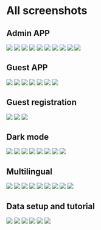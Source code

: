# All screenshots
## Admin APP
![](https://lh3.googleusercontent.com/u/0/docs/ADP-6oHgiPS5cKDp4ukpMHLEZAn9Gktk21FCyb2ojn-DDaXKGUTOhdWPM75z7HkIP7g-mPIa3tHW7MMnhE-JH6bLST6bI84SGJsLG7qebiZqDhImRNj-829f_A4XyWI_pQxdEVR3YawFzkQAfiqMOVeI1fU_Q0wgvJpp8hhi4Kvd1lVsIi5ZhBOcMlSYw__vHuk7CWWMxTX1x-pCyaj6ovS_V2eK0gvCxRiiqTRdJcqmM8i9zlMGrrGcp5Di38YL7-Ql5cv-T8QQ5e0jf0-Xk9j4f8DF2CVAQ-Fb9e4V60-VxdFupAMLftyXQbKEd9LHZ_ZeOBKb9rDwaZ8Uwhcj5ZRl9iqQnajT6e5fVXawkLhf3IMDnaQIv7Zof_KU17uWKX5xi5MNZDm0pVDShOCZxnoW1O5n8ITKQ4QKMOWSyD1IvFvAKR-bVvrJ3bnSEwvEyBrWT0DzTUVEPADFapmN1p5c5U1IITbyMlfm4Z4nX5OQGxXc9Qkb_QapfpiKeC8tJJTBp3Uu0uZtjf6QsjYf86K8_ZZG0MT3DYLhZpEGQxj6udvB2-C__SzoRQuUui1o9EZlXZyII0p0cndH9l1sRYlBP3UvYzpouRnKWBoYHGcAKZsvWtH4nkP9tcOELe2wzQEwFd4pKmoqbK1QZF3DXvrve5VzUBshtFM_14y_LfbuwWOHB2mVUO4cNPj1zs4FHnp4LUl7pc8z-JcTJb5mZSgpIh4H2OeGzbO8HyJA_KPl0LrQuzFkkjI9P4N1pUcXmWojRg2v72aD4BlEkENZ2nGFL0RxgiWIP8M5f8eXPW3_mS9ogv4J8KonZTdAILRfC56r6OTQWFZ-mX5-6lngrB9cp_DIJoCSvuiW4G0FewfIadO9HNB6kzEK1vbE1NJ9QB2sgevxnhFAHCsFZC3KrLFOegYmPGw)
![](https://lh3.googleusercontent.com/u/0/docs/ADP-6oGqWTUPHiAqJYQ8dC0u-kTCRU52LmNweznh23UQSrPcm5_5LGwjCdKQgxpN3esp-3i4LKGQA0o3xcuCHY-pXjkBios-Bf9NuGvlitsDSLRiWo_5fjiDX987B18zbbJ87C2gGupTw0L8x9f40a7Ugj-1Pvx3ZR5mxTcgXgGtf-xrPysKkJkSXehhvlaZ3BLCLi9KlQ0SnptCbP2Plq9dsR-na2CrCPxVLqOBYHfg7brWKa1hWJZVi8LZWRcDg1ECqKt-M-wD9WlqOWHJWJ1l9JpinDRuN9bVDO_IIEtgpRanc5unCPbs9_4z2EAxLBfQDgS0qe9s9QUXK038ExijJ9gaSo3wthsRo_PyR8fbJz16fdC9giI4tHbJHt2D21XUrrMJEOP3fHGhUKUVZuM2o2TQL6Qmy5CGRUmoxXR6iew6IXG3TpMJTVQtl3DTDN7CSU33efC_QQuF34YP3copuwLkd_xz4OBGllEirTjY1EhKvJiJ0aWLBDRQWruU6pu6JOh2qpdZR8uqCimmfErUC7gW8fmBRuGeogfluvdSoXo9AJyRdCB-lVYNrywVz6tMJdbMN_aR5pZXJl1oXH-dK4AgVg8Euq6W7mehcYW_73GxdsP4N3UdGhiSSKmsyijNMEFQnUqSlq7AthdPMX0auF86nMfKKTnc2fGZvLHpjpNweFU700yqlJ88F0RwQ8RL3dEmJ3jah4LCtOiMApeeV91YIjlDHM8KLf8fjfHYATFFglsX-HOQGEcIcvMGbZ8ZTUDN3ZI2bygJMqxZTtLWKNgPw3mDaNBBSK7GylpJW2sM3aeO1igOlcbUGWR7Ipg6IWbezL8TxcYig_8auAD3DTPmibGCMbVULU1tFPqhGwgDWPVP6sXDY7QhnF1BE6ou0u9Nw2KTNijk2r3yXrQJKYggobo)
![](https://lh3.googleusercontent.com/u/0/docs/ADP-6oF_VeM9wq5Oh-gnu-igNakSVrLA3TtnrJArygo9I_Bx40vsLQnE1LD4ZykqwnMBTXxkf7v0RIMZ4pbN15W_yFlOnmp_ImQH1I6MxD03nbV3lzBtjXZ8FDqtooj-lfkKaOgfcrajS6Y8iK1Kq-9WUZ-VqMcspsNAeD7l8oy36OSVDiL3ywTf28EM0PFzpFtC8sr-2IfbnceUBx38gBz1GYe5ZpR9hnyg_SwMezx9Jt7jPUiRNq0r7MQwFha4vxPfkEaAqp43Xn3_9GRrrX2F6U71bQjMJT9fYqMJpvfZmgZC0NRLxRFh7UhM2vHL991OPXFngoVCttabX7wI8lyxD1Kq9-2prFKWCqnHwrIPrMUs1mAbk7rgQa-y803bKH_3k06kRBe8OwRijvKeJjbGlnYftHCIc0QV4r3TyY1FeuxxOUe06XUTp3Ms5fI_erChKHObc3oxE5abicIZ3ZxtNpzmce51_7Lu50mykl-xDi8svcNTIbHxS2sbElu573sEtMRaAkKkQwx_BrGlSSUpBGlx_SuBRIqmuTyolZSnjMtaPl3kn7V5BawIXDdrUXKfOlde1kcUvbxDxUqlJYwmm9eQ0GguHT3x5giczWjXDc-j7ktvn0cWV5EQimM03jvDsXjqJQuqtm9VeXxWqQGmf29V4a7x3bpPZGInqSwTyLvQMkEeRGtL4-OVdc1NRahprk0gm08wVQE9fpd9c-lV6neVcFY32lMb7msF4sVWLkvel7fyE3YoHmbCZz8C1xqS4kts9kFlWSklRBOvtXA1UWl1OwwILozpjRi-TPzAi7ZcnB83vloBSzv1JEhWych_1lPujRBfBoEbGpYJbDYx_Qs5crrVkzf6zxq56yLv_QlzBS82JL-s2VVXjV-UjFFQnkCf3HP73ryl2UOjSMSvvuCqfsE)
![](https://lh3.googleusercontent.com/u/0/docs/ADP-6oEtMY9nc_88SI_uuj5tpMJLqLbjA10bbhmamlMlyBxoCcha0AM8542vO1_Oz5uZHKz_J4sWuncvJxfM-FYO1bvWvaPcmTGJdhNm_SKHy311YjSHuSaCtNeKibwsBaSOPtRF4YOsh-rakdXa0YwtOIzO1vvQkiN8dsJwCdaHR0329L7BGLVp3RxADfE6Yx45dV0ZY4pLSmjrhLBCd3c5Eyu1NUX_6aDXui9enlD_9nqsfrQBG5QBo6z2wtUpFTJzEoDWb4vRCHNQ1G03GzXov1nzi_J0plk_hNPYnCZv4NIIR98ujxNGvk_QtxJx4X7lOkEzQQ8_1BbMWeRwFcTtYiSix-T18kdD1T9YXnJSN_qiN0XtwXS8l_v3nAjTkyYar9Q5cV6KtV3zjEBdw8u7mQppwKf4HBKtuCQ5rvdvoAHba78YjgQnwQ7SLLlWZBgNX61IU16FAAk4xRWdNTNlZhL8AQGyOzfEpHTTEEJmolUNFSCs5rw10sOrcjDRVdlETtF3Uhkwuq7VDetr6hkUI6RUv9fwP5_zWdF52uTINE9CymVX2UHLyoDEAnK3K7DAuLZ3pCF6nbQgf3mP1j7A_qaiXnx2kYN2fGPm2eK-zZtsiKsrnLbYYiPCk-Qdl562TctyU5k253zt9yc9l-Dn2NSZUdEdfoxlF31pLyqreKYBybIN222aUZRnlMJrl0JgjIU9MvQ6pSbLmzWIlxO2-4k47O6e45Y2Gk28GlYb3zf6vk7KfAYx8cZflAyNmuW2TPVW58NDEyLs5Cmnk8FQON5K93g6Q5vX7Rwwz8h6Cey19VFd0cMRwU-PGWtEy2o1JtqS3NKmqxzji2IVCbzYOjrGPJ7n9olaxi1NBAN2QXXDOx7P1NHkrECRJs-JLsTQf2sxqSrRxWuSWHAHVavugB9cO0s)
![](https://lh3.googleusercontent.com/u/0/docs/ADP-6oF870ZScMI808Ed2WqljqOWIQafRhiX7VGjp8cT7O4gj_zme5WtRpOu-TEHAfeL5OCQJwRtv1MuKsESr6hh-LXgNw6feGGFX521EbjIxCsM3-WCHVIPg0ieljAfSPxMXY4THNKpD8lS7CZvFN8YidBYqdnXKsI3_Pssn9ywB6WANjTD2_7UvYEWhJAel1WGQjlwnVjR_cmTWT_drdlg33XTzOFv1_EqpS9bQSYi3_9iZ8gRmPu4jg9mKjjGgZJM048Piyo1x9NTDrvoRpQfMfxXUQmRPCtUA2vwMO7NWN1kYk_5omE9ZCwrz0NdXAmtxQj1Y_Q2XnTiSpEqxKcHuWeiTHDpo0Sfw0ATq1QBoS9wWhzS_Bt6B_wiofXGKpzzPVVCdiGqxZegsJXPMB7zTQhfGVWz8KijJJPkKrwVmoYcyAb1CvQU_SpG9cTn4cPu_42PU5RItKp_Ksk9KVugL3ch3S5ygt6oRlc9t6NWAXuVKHVjMkzdeuj6rMR5UDbtKUbWjglxQG81Ko_KKGCtfcF8rshY_S-K43ZBwn7lDLs2nrsU48G6yFGf1nlyRckOTGoOhVanKs-q70ucZuEYbMlA-Axfwdu5BbTmkAdBNkxn3nSEHbhfkaLinF9dzR2PK93N8gx5HQxnXGVs3ync9vhLj-HohekMhGTJ11xW5uvlzhq-xiUEhsOpsrcN88rMrTbSvLnmqSpv7vbSPeYss9zJn8yduB4gpP2VHsJJHG33whaa2HxZEcjLZ-xVyek4F38JLLs3JojnIRcIx4Pv8iKc82X7B0gqgJHK3JAEbWZhL51TvwKL1VjFmGuq3qZae5ylvg3MM8hsC7TTVJHEs4kuWa5uauCZ_mWD0DY1ksjWgDAZWL4oGCFoSCFBnvAiIzYtgTxf1dLbgBb7NHUFWzo5xR4)
![](https://lh3.googleusercontent.com/u/0/docs/ADP-6oFdFecIzfDKbefvPXENoo5pk-eWKBZyfFoC_i-pyev8DJHX_lji80SZ-ssvYaGBiGS14LR7XlfjwfriCU82qqNgnO8KUCwV6n0EJ2zaiNOWm7IjQqCD9qX1Gbx49GQ7dwjLeQAG2QJ1BrWsP3h0skitJ6JnAqxUACvFjuMTDSXg5zghucZvngH758xcvIEDI_3qoYwVqL-1fv5TYlzy9_yAbUAYB5yj5GIC846d8kMJvVziSxqAn0FsQPqKMUT9xhhuz2eyZV9kzVPe0hoia4C7s1tqQs3l7OsN4rPOKFY3YUNysx0AeW5W7D-is60UuRsp3Ocoq9o7urijZNYaMEgmceUQyehDkasj6y5PeLsg7MT5eZGqiBBt48elzX9Iyk12h25QU0NbN1nj8rabnz0fK7AQQvcAgKH66sU1ECrPh4xpiLvWsX8ZfyEgrJ3rVzx3aA2Tr_lk4SkNR66rmS4WKKMe5kVPCflKKAFMvJYRopqZro0fEh94xId7ALuA_O4lKyQ3XDM9PJj6tEHofMAIP0k6AkN-K1mR4znpeySiNGtcoztljKRbwKnwPPwIQT3GoTJYtKCTp1D0IePtll7i76SPREv6rh0Rb9M9wywZDMDxv8htLaxTeLrl6IRgqilPvn_6jMPURazIxUmwO0cLnWT0fblTmaqWhXaF-WOMRqjtUps618nqffnb3xhzbgccDKRnkRWe7Vf1jOCW43d-giHg6iDyou9JAPW6Z_AeZ_LwVCgddhLj3urGZuPODR3f83Yp2FW8Wg-dZaVMywPzRNLprWMFKv0ETt3OUlM5IOh88Mre7D-DbxzqOdPK_vgm0BUEQqwNQCtbd1A-RgMWNIQLsT-TcuBBoQnZ7zN68zfqg3Q0q7x-DV2sTj8kiFw7CXTm97CxfkcHXTlp8ZkIhHY)
![](https://lh3.googleusercontent.com/u/0/docs/ADP-6oGoCX_fqXuZ1ApIU0v_LBso5xrfAVkVfMKrMVYJyk5mBUi6ofWI7-Xx5KtCE0Rh7etmeY9knw5wz1CHSpfEC7DxqswlNc00oLNyQ6MCs8fJzG0AE6cSdDvWcfzKCMFOwtF1P_p9HBm9F-p8dVBoC1kkSzZY_KUhoHjaRDgIz4lZLIzNLAOABRZvQEwnN6nlKCtfxMc-vmfktkbsRP3haqPrY9IVoKUouxSugtQN7UfucznJvp8q0O4p0dP8tjWsU_J379lka0IlHRDzWzz0e2OJGO1dj2GKYxbUMuiRckVzTuFgxuQ7wsC-YnJrDiqN5ozDi6wmMRs06YtFLpSH62RpUkL6Y1kpmRtOM-CXTrGqClSLm9RPaP9Ib0_fc2p4Skwe3LTTClznR5bM2pHj6dVXL2B8sxzHl-2gLAsPnu8Dd5f-tJ0LnMYSnDHK10crnXLSkhrgZnGu1_gfIoCf67GF86DHtf8zgayZDNfzo0xxx89Xr5h1ZCEbYpzEb4s_F9RMJU5YEq5nRCOPFrSDJe3pidtz84xE1NZ9MDdI9ANlNxTFhLOJD7ZtOtGPLRpDi95xVXBEWcsjQjuVxUvfJH3SQYRflNSXnvoThYrPrzAj8yhapnLVYnJY63LF_62LoNVtSukc-R0VtlEEEWk7jsBKyiCeZoAO8KqjGta2lj76lNkr9TYHYTrmRKZNqFBpZbGkZ-XfpiPXoDIqxDlc1XpdelGqXHfEuALnXd3uWulQqc3YtJ5thjwwflov9bIfoxaUuCcGgWGEGwGrRDVzMrwVV1jFmbAoLdkjSFJkAAHEweMey6Q8uZnv3B-VPmKGLndqVkA5mfjWbVKNhRaTLJWZEjByUKHyyIr7vwIDqL2ZE3CaVWZnTIBWChXu9VZ--lA6F3Z9QDdN8BljaxnAQtK7GBk)
![](https://lh3.googleusercontent.com/u/0/docs/ADP-6oE723MbO9rc8yCH8uZWsMu8yFfj9JIU5KDtcdZaZqJfOjBi-mNpIF7uFx-S5ZBD1y51kC9KxmT_svVxQJW51HrCjq2JZ6graxaMmqF5dIWhJQAWqPeF4U0V7T0hdwp8MxOf4ZW-c7KW_4XzVI5Ic6-Yn6HZ0cR1j4yZiSYi5Ce1u95Rm7hlQ5vNg0AoSsmEZO7Q0SxlUDH6FItrDtIKUAT-O5uZTDZidUAJIdt0NG23SdmWAnknTsUQ-1K_rDO-t-sbSfiIjM9wNRpUm3Ss4l42-62YjWmkO622o4ItRww143OpDQ3YY3v4hQJ32MNni6o6wbkLBKi9H3o_nij42kMsy3479hpLtu1LOh1ONtdgozGq5_Bgml1EmMCGpDEvartyaf0nOXlWmUUxQER_FpqpUj-UsE8UaDboF02aP-K9blEkLygm-KAKBotVSJvdv9FgZ7jpSd1QNHAed-EgW20ZuKhaLllnFo7W-rz1-RsPo5DwDeTCZNi6R2wSS5oyqwZpphl2_Ja-m3rMzOriXAuAVZnEMzdA2lmqtvnNcEHJobWDMkxZ8MG47hPqJx3XgLWNpvmejaASmCIvjBjJ_1SsBRLpBElV4Lt4vcRMExIk8L_wce91vqsTYMifdYfrBbw-yqfWY3ajVKviRSoTRoTc2cb82seqNNct5mkaW7tvnEaTX3npR9VLOtfttwTT2kujYTu4O4dyLJWMnsPc9gOJcmtZG9JLtmHG3CunAZaIM6jkipFcZP3MfvF7YycIfEJb6WFfL67Dv1rBkykWNqNdAQSeHAbv2fY7-OVe3A-ex8zwMcFoZ8Ivqi5xDQ9tW_7SNtb-4qoaK69A1b-hu469mTMx8U6YoQqLAnRv9NmTPut5BEGmHRA-XRabF4G_AEvhuhNef3qMDNkaM6rev1_My3Q)
![](https://lh3.googleusercontent.com/u/0/docs/ADP-6oF9lGRvsdmI7eHIQXyczftiJd2Jwap1BOT4v0IfW563JQ7Sb6eNjVa8c_AFbhbgLZwClGvCc9jr8Pk5xzC7Hi-XyCdA7jBmI_trD_NkJo3W34EYAewyOC5qnyFpQqOS22lMaInYThoSTAhoxoi_Yh6huM0z4RhhctoOML7JSpGOR4tHX26TE3d1IeAnQNltRnO1mh9GuGKelaeVCb9E6sOoH_USAv_Z99kkbwFP3qX-51P78H6L5oLYUxgAaXsDu4Q5wCwToWWDkAaAZcLXV5QE-PEjhHPGA3kuXWlviSU1LSxG40uQinAttaK3UeijNlSip8XR69xvbZpR6JupClqQEgN8ghYT5w9NTh7RFoVpipG3d4K8f-qDQIfU19vORdo03O6DEaMiCHl8xMyFDm08JED0KQSzAYL99pQp080NlKQiPT9PBzynh6i4kV0W1wK9SgQAkzCknBI11YUtNd-7ucU4QLBEZLMf-TR0ZUsITWYhSMLWKIBYY4S8DbbgJOMjnhCvxLDXKTSj5ixOADPilfX1w5X4DDv7HTwp2187DuHwG2iyraAnUh0cZvgDZ2gYLrNUldjnCX90XQbW8lmeeOFvb5ply4mkyhu0lEKIV1krWO991U354NZ33Lzyot3Lsaoy9s05y6swXmwuvTAHghYuNxO4Z4j37OdBMkHs4-Ucw_tL3onBoLeoZcosVQa0UOz6NwFW5h8XSP5pCgEWF7oVRcSvT7AN6RHkaSf1tFnSK7jdyXNhiFJWrVD--L6eOsIHqjYwSyR9sn8smkfgyYUtyRavEiQR9sTwWCTdjgYKNikNFFi9nn2aeeQtCWxLMIrV9kiHoaGz_y2DGu8cLrIEwnnjzxEHSSa2gRW7e-MGjU82nTkSu9LW9GLIAla82AaGudGTPWEonvFSpgD7iAo)
![](https://lh3.googleusercontent.com/u/0/docs/ADP-6oEH_DZZhkHAb1l5yuW5_bY85JqB7PO2j5JiRcb_j3DkHDy2jIFMcQuvelgYSvBJjieJsu4bBbCHRNjHag6QwTeSl8F_TwhPR-zIhTIgOferP0x4QWT-1QoeUmLihhC7xsromfiuX57rlEqz9rjsKHkLBE_ioYzkrUNS9c0mGSX7KhG1v97sWPba8OG4ut751BEZc10O2kKHo0Dg7_2syfQbS6I3RHBXs60HqqfG2OqyRkSJKuB7pmnpG1lmjROsL0fxInJ34tafTlgxYEdgWm6gAu_fypVa2KJ45lleZNH6s4-ce7SP5e0POJWbGQk4qyeR8eJdlKHFXod768epoXDy76Uta4ots_n9IqMZeLQUq2q249ux3XcenaT8Km4Ycdc7DWxlod5jvoF0uF5woFO39st8O0RGfMgyqNrPM_o0ye9bJ6iN5yFXsZWwMui7PDpONE9n8xVcjAJ1euRJN2XYWsymtv3AwIlaA_Spa6F58D51I-wSpN_QTzzHyb_b_olohQkUSvR5_6wpPTt-no-ydlpd7_o75Ahhg4vfcainutw4pP4W9TV4s4ecekGcX7g5Csi9JtimKR4Jzq_BfZ7jRgAQHaGUpqB4Jwtq_-VzSS9VhNzrarBjSVkPGSPsR8V2Pi_HQrlZcKxDEdLEmFIy6UT4tLyplc7ravjS2TEydfM6_b8-C04SzGvG1Dr6oaghot313Yyb4GmWx89ixBJF_53yk0ByP2h25K17XFt6HxBQslAoTIomfsdBHO-BuLUqC-DY7nWVUo1nTKyB2J2u9aD0styhBm-KRqrg9HLqOVmfFZDbytWTJckK5IqIFF2K20cKCTjk2bfJULWPgOe3t18zm_qalG6KcZ-cOiFxGJPFyD8Z5qEUmO2NAVq2CZXz4iRu792kWaHopXdprPERZ7w)
## Guest APP
![](https://lh3.googleusercontent.com/u/0/docs/ADP-6oE4oizTGLtVIrdTbbRhe449614K59w8uLjHINPtIq8K-oo75Fj5RG9rU9Fd0H_qg8oxMfmNfSvccprF1GoRMu4lxefdHKQheNDWs3WkXRw5bhC9hb_7m5_GJgihlx1O7xJro54OpD3dfEPyqrLUHAU6T_eFMFtWy_xprgOj7WRjNH9G3DWG_-QvGQCN1VgHr_90Iv7LECIModUtfKLOZjArROHVigX6CSVLwYLBzjkx3NSTm1LidIndwD6Ryws2GVD1garMkj-2WrsAl_CJtevTvJw3hY1OqeJ0aDZFxpnHsZktwbUxOpFwI0Q5DsqSaNN4fK1N3jNTEM5ZHBoGboeZUv0xZxY1iWTrqQ6oZ5fViuD8Q94ZMn94WWBlIXZUe1CHlXIjYSEaqqkla-EoXRji8C90hOhzDLOREjuDnk2-4JzgHw7q3CjBhXLgJxVels6Sw0q6wqUVkXW9PPKO_VGkqH5dXwKvZi65Y2sC13P5Zh9Q4dwikuKZoLyt1m4j3O9SwIwKyW315A3kh3150eQB5iTm9d1TK1CWJ32ofoyIeF410CGvPlijUjHbGYvRu17LXLW0Bq5Jbw2fVFk5TlLe2ilY91w38YGMUnblElCt2SMp_CVrkkpFChE3Zy2TgaPfgCNg2ijNR43BOuSNgjlaIl8FekH9ujMXkq6MT-K5CcFAPSvAAq_FExuVjv2z2XUjZbxWcSyNutahDzFsFhYdmMRwuse0oR42uP8bbq4lXr8M0u_pX-dkqFjhVqkR7NIUvrpjNQmNkQ0wwKfyugTbXNsBay8YyO6ke1uhcQq6eYGVpQ1lJNh_QNZXtFHoSYuNaiUlzHLf_kWcaxnjx_9Y-2ja3dQhU1Vq6YgiP5enoXIe9B39KNWgDTiQeGKbowBIdo9_8KteVXb5ZARB4SZMunI)
![](https://lh3.googleusercontent.com/u/0/docs/ADP-6oEBUcK3U6HodzcltHZvvKM1trdBfV76xAlLBOd0h6aSIluV-j62e7QfIqT9gLOAwPKO_9y-jhR6lAveMGupvcM83P5Sjv2AYue3cOcm-uvD9C-tzFecOBbmIaI5pDIr9lkHTey_xrAUATGMux9f7ZuTt1ql0pjhuonQOztVYCwBHQxlTKeGwjqHn4NMAD2G37PDcfCQ15XyhbWNUNikAn9MrHLCHXKG-OZlI_Z9ZYJ1FwX1a2wZrTnpYYbxUk1PoL2v_S15FulNefUcZCIpA6Y_iQe_Dae528t80Vcn7KtR5DKlgZVTE_HLJ90FHvtXAcFYcLFNkR02WAUPCSpCuW-Tvu352ths7KXqR0MlthYVdyl0ACFrXhVA2goMlScKwluG6Q6cV4RdxryWBRAh2nKJFZpqVQAMf3EcFnUVrME2XcvLPIc-vHBYb2xT8JVUp0sc2ZrUYjrZWa8ptkREQAtDB-XiCbKinYuDdMn6jiEzHL-jsE6IAsZVFQsRI-VkFYoeNE2rUPWI4Xy7ARyxe19KRiExTBj7ICoHWFWILXiMHl-bQB6LoQB6r7SqDAOdOYM0NVVs1mm8icuYDJyCh0wUUjZgZ9R-gaoxLPwu6ttFJxrDWsm5eDhrhzFA9TJmbuUbX3lLzqVHgbq7qKoqUiPcfYrbYAnti1BQzk8Maf3puoGGOQycXjFL5C8coL5ljoFyOA8KvNZ7UDPEl5FDHXWxjOw7ZfqDCVIAEqzehINp1y85TFerU5C9JJL5TO73KvAuxMJEHbsPFRHq_ibpfWJFqFMpuHIeknYdnJDXkTKd9VhRR_FtHPdxQp75Hy2Q_t5I76cZZNsQcvvsEHUCKfdjbdk75xtNf_nsDJSTWlZ08EFfq4KCetxfDT6NMTWRcXPM4aSpmyk3_TJrAUQcpEf0uUY)
![](https://lh3.googleusercontent.com/u/0/docs/ADP-6oHJsJh5_I-0FH7yw9Jrx9ECPDsdX_AFjgR_G3Ye50fvin2cXCTSqsh0JAUgHovfLuwWytM54KpEmmRrNz9ooJp3X17oZRlmW9BfQMdNGTMUOfSVUHaU8MbLXoxj78RZsa1RQpQ9y1IO-LrYzRuTEnssUa_FaqYgeTxLrmYoEYsKFm8aze87TeP9w-5SVoNqTRfw8w_lx0s7-rpMiP_XzE1Xvj9rDOaxsbKOGl6-QuYlpby7b4sLGsYTsjL7S933DQVeRZcynWmCEX4kqr9UHjvBea7rTDai4-JoGJ49I32lHOh5wesFV8d1du4b1LLJCrYIAxkaRSYOxJXHjivUwDhIRaV842e7HZTtR1wXjIXO63jMcVxdUhOaDrSVhSUp7UJOtnV5PxEtngmMKC7su4WOyG5BW_O-PBH15XqMbcY0eEnMpUz-gXZ-LeFky0NCQlBH5jUuzpkqGg83sgg0uR7WUcsdVBlL5oGAxVp91qgeH9QLIQNdimGKHPcjXcBM11o4suH2mOMoot8o9eXSsxNwBZ868okG0WwJIEDT5uGiOhkT73P0p8zsYkTA4bjmZfQmI0UV5B3zhPORMjaQ-ceVci2yTzxL9Luu6WpIrCGazKtd9Z-zuVp0kby0v7Ebx4FBcfSbf8UxLGKxabouCBS0TzrX6Gww2ZlJhXjru2EHOXU49Ph6tZo_q7ZoT2iam8WQ-M6y17-JOo-pgz5Sr5bnaSEV9nWbmhzb4Rtxu1VjLskPMeyc372agQtUIM1KFTDSNJ_zx3oop7rrs4Rp5GOuwArjBRIUrDUS9NcD9ADrekWNNDwZhwkoUAUpbXPK7GoSKZNOfJFXpfxNkvheACWd7oL-k6WSHWk-L6oZz47b0IWtahAtq8URtfBxKjl2dX03fUBthq31IxkItdFGuUK4tKI)
![](https://lh3.googleusercontent.com/u/0/docs/ADP-6oHGMOj1Pt9oWWdbt1Gx3ecyWoBbeT7SE2F9wv4SKUZjEU8IBh9Ra0QVhdd9NjFgKMqTD47dY1XOYM6CEK3mLQo2KT-r5zrS_BtAzw4vU1HoH4mhZNaJAslBeoGQHjMWQdJlh3IgrIGMPWPfA9HKjVZbfEj7jhj13bD9CLIp6-6FgwcsNJQbowXi7qKflpV8liMTDGyO8a0B3q2yEWv2Q4aFGUiRZNkXratrovxwa0xa3o7-zKA1uVMePfw8qxzzi3LWqrIlBb_B5ZCyI-sgybqTsgd7Zu6gMSGqpoYw5eeo84mMs70TOM0e-pq867ITfEWyvLYFOz-GS4zS5INlxntAl0k76QT_dMmwTPycYVEhuh4_n2OvNLn7NK5PIMbgBs3NaKeMS7nm3ZR46Vt5cypNOLweIY7mMRtctUbRSOWGUNVdEFNKcwYTeDuobVsZx1DibLXeIIg4hFORGyt6Q_ZJrRK68UPilOTKTodGWghxtnZ8HXRqghw_GGdcrk8po6sFK_cz1oQpN-t5cqA0Jg7XWbkBra5bauoZcNBb-AoSVJXRqFdh01jHTxTp_WHwx7tPD29yHNp2RguiYaekoisSH7PWCVdDCaaI-4x_kKJCEvOWbov0kZRO_MXC9h3jEuuZzQjzYscsHR4sTEMXwKQaC_heK7s8p9omAtiE2bqme7dGEMcQ97jTjaTFxhzCiNs4dORoDFvs-cMu4mVZvQvwM5OwylPyp8W_3dQaxSA4TugIONECRe8S_0nvRtMlZwYFgOEQXIquYd4KQ7JNrjXQf53zShY6rknqWCumEWcBcWTQ1z0awQ8mavAjeZAmBnvqJNV4QgzjWD64InNYCe1tSL2HYlXhcn5UvfBk_XkI03v0T3_CZ8IatHav3o9C6JXXpaJ_v7Y4lVs3F2CqKbIIF9Q)
![](https://lh3.googleusercontent.com/u/0/docs/ADP-6oEgQQns1O69cC4vO0kB0H3HkzXWNsEuguXnrOs1p3-guXQtyXQ5sa5jDi5UpG9k-CWimyV2MkSa8Xtt2_L93zNJJ5UlAkVxtQQbJv3N7WVNJGNpNuoQXgw6ocgH_Qb29TxInskaSFHTs6V6e-CPpdzdTOhWhQFRAO0H0r2Fh291UfvIATB1RXzdjoYIuY_diDRL9D0obcelfLrl6Q_OmUtU9GOJ74VV_OJq0NfNZy7wai3cNkZoryKV6zr4-MCf59268bTl1UmAYmTj8bBEzHH9754MWr-C2Dih-sUP6dZyttMKlONnrRKgBQKDFggTkQp5mSKnoe_vctGmrAZHsiVNsXm9Bbwd40MKDcGc69JoVB-AXKQCPKYkwe9AeDykhQIGbWKcdbzb08PRU3UsuZIo_GIodDDoT2FbN1Mce4_YYZJGuItbye_Z01mb8Oz-5ccyevSKL4ZFD2IbwhjrQ4OfP4ibH57IFLenHGE1aHKKWExckRxYy7i1yIn1LoSyz7FdcBUcHdwP5tVXFB5xPnnFFyRk6KUSaBifxAbTJb3zNIJNlfY6EFZ9mG_hWp8J1OKUst1QncXsH2mm1L466yRralYnkojVqVKksNg5GZf8er6ACHn2Tv2R11dYZ_sn7y13eF1DjTox4mjLOW3tRlUdE3MydHAuXXHepczgpyCdfKc8vR6LenplZmIlvgfVmSM4vO7cGuf91wqoYxr9nYwSA9YPSnwzjhcufPRpwf9QchZd6R3ThF-9SzOVQ-XFhqAJKOeoM11od_6cibY_8_Uxvxho377A_pTiOBRu6LQK_yxxDVbGnAOqXrz5xaCrHK0PYU-aA_mBS0ShF6UoyL3i1FDABZxFfjhKkas-7OlAy-r6-hrWLuVvfRQ2yzHCKxaRHZ8rNZrkhxY6BoKTsN6uZBw)
![](https://lh3.googleusercontent.com/u/0/docs/ADP-6oFEZ8y_AldXA2mOut6iYjO10mcl2IGFVr5dKytsHECjhsDIBAefPyo-hoZuAlhgM_Wj1oc7ZXosSeeep6vw9ZSSn6XnDuW--bn7OUmtqqoLwKOQp0_zGjxW_heg6wW0mcY-o1l3mzcwedpKLtQaoPNra1PO4RLn8LX73UdRPa3VF4ENH9YQuXuExXpKqL-kMir2rlMZtfNE00YwcbLs84w9Wm_ZALw9wTywmRWeS-ytbPfkY2MS89mV7ipOJCdJ8PcHulEsrbfnSCSwtivCOmf1u1fgdsXi_J8Pk95gYuvuOAgyEd9h1qStRNAs_mfvM_Tzq0UVHviR9ZG96N7sK2kyxZBAwrhwpxWsIJZ36ezcYQS_aH0-8BwksmmgYBVVehZMAyjMhboz0p1SjVis5zDsYCF-uofBYYvhGxJClCRBEuz8ssEgYHOdZIf36HiHQlKFhBQQHeGU3QB86EbjVXPhRGv9ptcOpUyZQ9ebINIAdKWjTdOf1ri33hWXelEG8aKPuB7RVB1gFBUDoXCZ5YtDfad_C8dlr_QPgrEqho_n2KLAudtR5AH9N7Rzfv5h5Uka-P31fsCzCeWtmieQvbQ2eaToxBnXp4h5IM0POeqEJFOqvbfCK5sz-IAYgBzMRNK54rgAMXwbskvTFy9HpvDlpwU1c-QlKnYl9LtSzjm2wFVke35pgxeBaNLAI_iWPAjUo5jDQP0G00Ds3QgNB10BcUlXrpO4R7iUVmxNUCCKKIknz627wce1oB1AgcDso9alM8cII_34Gfi5AeirpDK1K-Wv0OROiJ-weZnFggWGT5vC-XASbURhE-41UELGpKDG6K0SIPE33jpAD22loX57DDV8grhq9HrG2mbzW0QdzNuB7i6fmKJaAPviuqheq27oKw7iWV4YWel8AdJiYN1UuhI)
![](https://lh3.googleusercontent.com/u/0/docs/ADP-6oG3BD1YknIhX6L9UtL0afO2HZzoRTpQuSQL0OrPxog8ne5tnLEep3yocdMU2y1QHMauGK-R9tM7NmmJR8OY3MNUB9CIQ-1yXGi3dDaMRrgG8YSGqPWqGb2ibTp5eqXB56u_NDF4T2hetY8hJdbqqdQ6h9l8UkF79PJMwZM1r4v8nl2vmm0nCc_gPbuUbqEY26ECZRF6uYnDLyFIfxCgrHVeDpEAt9PN8EBRAL-KhMnye7ZvrhsK2J0T4m2zzfGbimlJh-_5Xz20H3sVJwkswu3tfV-2dfKSAQw9KWMBP-cSJjZDpnH0GUUmmHo7ZE0W-_o7MCP_PN9G6jxudGylv4y_iRfmoX1xc7MPUr7l44Xqc-78Rp-N_Oe4Ori7f57IBeCGN_MfS89YmNE3pnajq5zLYnqBxBUujV3TUCedkEPzAMh7x2LHYCxJ5SQ2TXnMcHib3PTKhDWNxH8wmtcvEckD7Rj3fsV4cTWbrKeDJX_ng9-V3Bgi4P9KHrdqleQDaqVoY5VraZ2YMg0UKb-0i5XrNYl7OTz1hwK3rF4KDE5fojL22DVw9Wxvj0wpySdKh-hhgxuyviA-KUfttpaZz3eEdwfS4cZ-5Q5GXtb84brQ-pwON0Vuj5csJ5mgij31AOJ0WZDDQFac0IksgGjt7vbQNuMss1RFDG3f23AFePm_H8uRavyrm0V38J8NsuUwEsl_NB8pLamZnIou4SHfhbzQL9vgdHsvkkEIYNoOEPPJJWL4whGoRkYiVGulxhiZ6etkfmeUKNOsprultL5qKPdLPDL_Q6Q6_mpLgXhta66IhKBgRstQl1ldgbBVLvjo2GVZAt9qPwK_bxL24qMAQMH7VI1lchTk23mlxeEmygeEWqCwllvDx8jnNA1RAPwIIj5_bKuuO7Yemm0NICc2RH4opJI)
## Guest registration
![](https://lh3.googleusercontent.com/u/0/docs/ADP-6oFnogXmTiVIF0CkPxLfuwbw08eQ03zRhTgQEAxzXKlv5uNeZSOp716QhVHrTGf4BuSGWcDIgVU6u3k1Zs-Xwr_l2yxXRGLXRH5Xz_64-QxmnSD0hZHZNVTRdREoEpIpnUBGnR6k89jeAsnu5FEGZqx82tm-y1cWwj3mbQVo4p-ojk1nQ4Sas9pzrSdlVavzt5ofPk_pGUwafbUAe0RUSsRfLS8ZEY-NRd0ONKKGITtM5I51Tq0JiRfxjtTGTxqwcPBhGMxW--S8nOgHyxmyseTckozeq7N-I6VOBq6xNvI6oj67x43MaQFEpEhnHGQBMOCSFFQzy6w631twW2YIK_PMwffpq2ZbgiffwrX6ehwkoDC0gcaSobDjs-z2F_uB3evVzHlbAmGMUli2rYxOSKZVMQ0RvfeiLfDuaaYfl9ZR4Ka0nvlgj4v_lcf-sVLCgUf37leghPv9sR5Z0RnIkcxgANCpLxI_dij2QyxD-i1wQknRbzT4KU_1HzG5yDUhGOPxlMS4CGhz0kj6TqX8kSPXmjp_gTDAYwn7qq02ZmpWRlVJaTXjUU0HRnj7lBNMlq8sWJCRqzMlpuFDm8VsyrQz8rVIr0KlMBEOLqBHaGMdGe-5U0R2pzK-rwmiNXQrlezFITGna6V2O-0btlmDqJb3Gt7FLQ4MITLG9YWd-qkhN00EPiO-UdT8zxdHPnBHUqWGegPXvS5dLBsrRsKZSQrq2XJ51fbhSm5Q0FpmWWHWC1boKbz_VAsTjZu2i2dJrcLmZieHKUCS55p0a3y46TufUZrW-f0JcTWpDF7lXHHUANm6v6h6LfFKDl22zBFjn91I91JOC3hJugBKYJGCCmeFwh1meI2-7gLWzu0LkKTNZBKQNCJk3ZtgN7FbLc4ikTF1E-dareQmBCVYCYUA12gJZaQ)
![](https://lh3.googleusercontent.com/u/0/docs/ADP-6oEbdnW1jLf3TfFGuxOQOZRgodKmU49onvyVGKBPwwyD8eWl_S6ZI_egBYevuiYo_ZzOjmqdm5hoMfgWSF5bCuxEZOet1nNMNfUYXDb-ackntv1vlSah_yKmotaHN1CV2R90ETOOr61cT_KwBue0SiKZbV0A1cscBaGyOItkM-1Fxoguq2aABjiGLn4gSKGkw69TqalebL5SOn6crtXk7z-SlS6bWDpqj6wWRug_0Zopfx9ITdkRRXwJSd5uDhPjebyWFkBHgjUyItfGpIsZqTuYW4jnWEtbYyCdG_f521cPfZRYCZAm8_Gl5bCIF91h2e5Qb6amAfotZ9FPfgBIqrAxz53ZAfqpAXL7CrJrNQKbu7haXfuJSP4z5j3YXDAzeZTkdE6fukIs1OD_lv0SACH1SQ3x2WjhOTn3eau8-WhlyYIB61Pj9exEXYc_6EUfWXxcKklnwYpZ2E8lM6uaatbxEq7DwQ6czNeacQhqTjnjEIYKrWH-1YwDkXzFIIIpUAp-IvogQRpYPJ9NgR-VaLaBewkdIFCs7YjNgF5lJTWibEw0vwgNiCdvesLCf7gSwb_fVA4Vg5MV3pLQiaPS7b5w0BupnZQaJXHYHIrr2NSnPJPq4G3dBFsEXSkaIhWErWeFfIgfsfV69HUG6fHxwphOZT2TBVHTOg2hMPuReHFt-qsW9EklPuyZY4qlO4TmG-yaFKknk_BsDzMTQaU6cOTFTEjwvVgVRzhqkXNz1RHGARYd0KIOagifIdgAkluuV9pwvKI2Iu8-A004BBXE-_0Ne6QBB32HYLEeFiGpsDFdS8VDEatpYS93in1J57XxrjqGucKOokZP3jIsS7xMzSXIT8tnsxYyjvRd25PX4012Il8hbM1GErGW_nZh8sRQfk6ghdbj2rtVAK7dvSpt9S_879U)
![](https://lh3.googleusercontent.com/u/0/docs/ADP-6oGEz0kGHdANXDb5GyP_02ZKv7d7tHHt73bhQGPTTGR3T_VTzPIkE_khVEGh3_IEHZ6mILhpOLDCR7fQDzTHahp0qPncczH1fcghXaT19qgwuevE11kPRtsQND-KphMrJdo2T6b78O19shU34b9WQrozGszJyg5keDCtj8om87JSiP6SSyNVR6SDxRaa-xrX5tQmMZX-6E0uGe6NSpsgf0FiyHefvnRKX4-dVjoyLk1oGUAW_QNCrSy_iB4EqZnvUlAPAWQO_F9iQMyXyoYmNfOqPuvbbMnWLMz0nHlJTa3z88bhKgMJl063pCr1vIn0K2k4wVAjj05ImhX2Z3Hbs0PS0Qg9BokefcB37p8C1xumP9XtT18UXJGheljGlGMTVPTTthE5ZmhYHUxnvclO-NIwcyLonDgTg88lrucZk7T3wKZZjm4reCPKiHUMcNHmGlYiLlnWR6bve5o219l47T1BC2A03JpfVdwHeDat7D8CFTCe9_opx_suRncKIYJYeydRnvxMes0AHIRE-wxlvJREZUFJYS2oYPCQGYPsWIujEHYbs66LpWdts1g_jYAkftTYnf0nl1KdU16GbpujPlPtwrUvbLz2N13NYraE9nU4AAlUSqbdb-O8u4O0mFWpbh9INpnI2YNM4XenAENdwj4VpVW7hIt7vH5xCNhKAZq4fSBDLyBA4aM6OMvNjqyQj_RtYXfjaQt_a0B9DEnicNL4SWRdXRsuHc32hpbUe_osTWq_CBy-fRPeaDink9-qZFcwDcctIeAqeThtUrxDboJllvKXKxTd3MCtpVYwY7xk0B_2XHIBVKjYpSWThUD2DocoNmlJZnHLbon0vH0Uyxk-4Y_8fFKtHQn5cbUj9QubYejcQndm0Ay-IgDY_pKX8X7psoCo57OmaPTPuKEGqmX6GHA)

## Dark mode
![](https://lh3.googleusercontent.com/u/0/docs/ADP-6oGhPMDYe8gU5zHyFGa3ncE4rAC7oloNk4MewMtzAWLhUCNhBc01Ftj2aF8G0eCdQFtBxneYz3159fVnqaa9q11dpA4h3T73yucT3mp5GlYrEzsKawhHr1yV84AtHjHk3OKMdqaglJA6mP_hHSmlNYtSrP33g3QVV0jC6cUw-OYmIs9Gqx6heQq1mMDZT8NnbOBFLnN2AFH5obZtHf_mhsfelLsm4kIC66lpQ6iiW6uTlrN5VZgOtsR2Ky5Bhu4f4neW_rUbD6iPgoz5oNwDQmd-NgS2TmpiFzwpmQbtTm5FPXLPzA7iqlZt5NTBZp-daoGo4IB-jcLl-l2coQCzbodVfEGJPyy8oFaxuM8XuLtvoG5b-_9av-fwME241rKsNKIwXSaTL5AvG8TX3t3WcwgHQFdPSfLwIq-mN8NCJqGKNUQjrIdPomryCsU-2x_fGeyCZwHZg5jJtHxxWk5JPYQ6SREGvAKn0zbkX6dD3Hl-fGIvuErmkQN6rpVCeIRanIv7XlloS9q2yijnAfRpcQqes-mgzsKGcfgGKb-MYhN2IbWGWFh50FZgd3BSQDhvDwNL34JlkeUzW_MWmyV6Te46Ri-K_97-IMww48ZMyfdBRybFQdXvH8-K96VpLfJuunVzNxqPAyQO1dhyaWxNeaTkQU6zWVBSs2wouguwEre5_QeNqPO4QtDeF-IHQWeXL0jI1EE07q7kUKf-5ngrYlmmNivuj8x8xL4ffdEgNGzA-2a7Cv8Gyc3vXmR-jHIQ25lkfrH_37hbCCxmQqHOMN7-ie4EzBgvzFf-xdUQijGvAA65mnfZwChxML2DF5ulC3M4RcBwwqTAMTUoJyP5j0hoF9v4E-7L-gGx7F3b_X_S2cIZI5IITHloLvbq4NuM6ONLXBzYoRx_rlYW6GlHAviJ4E4)
![](https://lh3.googleusercontent.com/u/0/docs/ADP-6oHCu8Osi9npO8IU_lY3MO5zyHXRGAaIEZSxTqQmCiuv-lbhdOk7TuqHzQ9HHlgs8myotTQ0bYzCRtdLl8aEwxefE4XYRlguGQDjq3PJ_ewagVHSsxFdxuMpSmJ2SNMUqGM7MzqvxyGuY4ZKP8Ig8Rgi3omZCbMwdWOg4795f0c1hySqNGmyJuaATeEJu1PHViWIs3la1RDL7xBm9NnezoJPDArDacqdPkUZ7Bxsb1ygwVOufrx5AwvIln142HdfcOHd8FF_zQKOmKy0GBQW3cQDcUyOnAWUoQV3pqWsNWcyptQ8uCNBr5ZgUcgky6efrlsmZ6jfECg2zXG7Bt4odaENmy_XoxNxRwoR_FBAXfCLo3z-_oqfCLFjVi7xuej3ygT-3Vp_rdf0iLv7PlKVcug9_HW3CSioKP4nHdVqOEn-BL9z8OeNaP3oXd83dq4-j3OEacj09qcJ3qJGO8KqB4afHm4XPeYhzKTCiJnM1lQiPQ2_IFAjNEM-5TjBjNJTAYQ6oQ7QVEhV-7yQgNQNZuGYVxD9ds3m7D6SsVnC_EoZtGIINmrs1tx6XnbA6Lx_IHs6rMVEoYKJppTuyxov0iqq_y_KpOcJHaUpIv7MfHJPL3ggW516UN_zijUC8v1F3DRNwMIjwMwKortiZ302f7zueCArinr2OsS3YOvByW3oPEmWw2pofsh-DhnAwe7m-Ev5KeALGgBd1c1ym1LNqWoXiCWq_51RP4q9KTTGseg_wu_77vGEUnaiTeyMSLiQXKvfBGGxyEAr4ZVVhEWUyFltgtuehL5wLXZCEd3x7TEGpe8BJlOKK-5ER-X--CjVexSS0C2F5xcUCqMFjqY3QzO52SyYSgrl0mKiPipQcG7g9ZXF--v-2gZ63KJcyPg-wtTYn1atJgtEr9wIS46Mnu-MRB4)
![](https://lh3.googleusercontent.com/u/0/docs/ADP-6oFZdH9TrfXiLR7lLqDGIqNN-G-pv9WTXaujF67vy3mJW2zVEUM8s-k3OqeYC2Dy0cX8Rg3wIMqbd-NdJhAfdxAvRZ-giWEzUSt-vYMo94iVA3JI1e_leogtCotFQ8kUx9RqmKX0JWWR_-Q-vwpd75uHG7DIxgbDcWsDWUJZAeL-FJdfyKJRC3vyfcKGSqn9pSqiTDvE74CSw6wAmKenKvqKrYgbPTpH2w4Q2Ryj-j9U9IsAYoIwIljpjmLuEE48CVLHRLzfTy-qDMswiVOThZK-UF7EqvxDqk8dbbIkEpwLqwSbomcsjDD7nnNjxs8NZKRWxm9kZ6HXc26jWjifBwo4VwkJ5RkA75MS1xxY1I1QTemMSDIR4osL1y7uB1UvVpBDdg_nkS8K2QaaQTiMAtQ_YTL2Qaigd8M9YcXof2bhB--68NeFMO-w8OOkvWa4IPpKDJYU8UynpOoB-S0Vw5FLmG0L59hzU-EEBzjWIG4U-xgAWAzfMzHCpnbllJyWf10r6gA8z76xPvQFNJkMKoLvJcG53kjg5byLT0e32WqyrIsMCX9xXLbyR0lmHrha2gdDK2f66f5jCHW02TgujK0z-lXoZ-dAXkhv1K6P1aGHh4TbmrshXGl_Qkp8-x-Wh5uuL4DViOUYWrEqvQGHv8UGU8KLlW_EYTjaCsG3pEi1_CJYwad2taEu9aD1Vj8ITEmbuRJElZFHEOVo9xA9280gAipCHbfeyZKSproGJGHA1Km_hQVWIZEHZX1TLNLF_aaat_zxROAc-GDHj2xlR_DFNUfqivBkw8NZFvLkwmf-klrUQopNr50_KLoNOfq2-MHN6fTEt61h2skMO-hsn46nM0bevr1e1sLaMiUIb3wX_0dC_kheF0xs1m4nJ0pcWan2IAicqcq3debxrb9UOQWqjjs)
![](https://lh3.googleusercontent.com/u/0/docs/ADP-6oFfVg2cPRbHi49XmiuHqqB1GGH75IIjSMXfAA_dI1baLH6okEl1-4DSq_EXSYAPaxHHWhhV_P86FXDkSmC_bA4MUDPfofP1obTMLY8tQ_7S1dFXT5UqR4N9d6YrR3-P20zJxFD9-LKh_mHBmRx0R2hWvXY62qfEZMjSPF2N7q_pQ-anj9ULTHnQcE-lSgItgpbGeScdc80M6viNmLKdIoCyLSQMSyJYXLG4BULgL4ryi6M5YqqW4Q-GqM9Laxtj8x3GggnDsq7um3fL0Si2Y4OG5J4-sHiulvzeQJF66gUEVAYD6LGha78d0Qv-8ee924OQ6ndzfxYOuy8v7dnJEamvBSih3nwMZKExhnI374MqeRSBKP-7epOF5tRymvcIJ0Sajv1xHD5XxIO9gyDvZ_R2OmIhs87evGpmpmPknhZHC80-3Pbi-5ckO5rPMwM5nhdhDYS6Za-BKnv6IjvxOdqewhps99T6IEXakF_kXyoz474lN45v2N2xN_sKhuzcPgl4RyFpSSfcH9dzwcQT2vPl-_3PwUd2DSJCZCeuRv_2lhHlStOS5YaRpJo1ONgNUoP0Ut1JwttQTjnaM8P9tTjuIdoF_AhrD4b79UIIEUPYKrsTqrUSYDzmSpXJgvPArWRqwBMl8YXI0r5xpZl8FCYjkZpZsgl47fQYAIFuAXZcbfI1yZXO-TjgD9kSqw7n6IoX7xDe6p3EYVo9C_nDpGvrV66r8ElIAuhd7rHBSwohmVgPL0Cwbztqu9zZU3r9j_kbql4SyCeE-YcYiv004eBcJ7PcGFKymu659rWDIyT8gbKMaAYQBoIok52cXWJVNocEppbuFQ7v438mtgKka5gtAEnUVURaeMTmf0HVZuP8sA9Rm0GYK33OYuDsT0P99_wKIM3UF3E1qayRtlcGKafvaYI)
![](https://lh3.googleusercontent.com/u/0/docs/ADP-6oHD501KVZMXpjfxcD2CJJUoBo5dJwkbbhfXq3wp0VV-lksi8ekQXEeaCFg7gew5gkvaU-6FAoyRldREYgmvlV5l2wIfpP5EkUBnEYijI08e8NceFMDZojdJTEQ5aZi2bzD3sCCoBoqf9wlFVDCs1dNkL61eVs5XATdI4GRATuWxLtsGLvB8PBWD92O4DuyCAgfjQ7BWXYzchb-di5LdMUrlaLhPaURuiFjMsAB4MkpmeSAcM0U5MBOME9wvxC6ckZ_MM_aIWYnzeuIxprJoAO7tAAivTQY5JFOOPsgAgMeuynAAv1dhQP_ijQCgXF-wBnz5YfbDc3NfkkCYWzjANGMsT7EDQfsBUw5t5QXI3jK3TbDkbhsABzY8jLNl7HFi52cljmcYdAaglxwRbLlI6b4UTULhvuOWuaQ62yyuUUG_Ga3WQBOBqQpQn0uoGZip5pAHabst3xEwRwYoWqtH7tHur9BOHdaVJ9A7DIN_1SJYHqmArtD4JSmF22NE4tXqrKOucC4SlN1WAGWGQG96Ru3xLWTxRa32cXGyYn9anRKtpkcYQuK-AUqhSEs7Dz0FI45CeUWy4UkYoDtOWYLzmtHZhLDv8kB2hbrGa3xDTktfZkfyMxm686ocnYR53ujqWHfS8W_4DSuWOWq0ug-C1-TO1NtYDZLH4AIy2OreTqO--pceFTKeVi3G81EOUjB0uUnKbQBLA0TmEnlxFlnyTHs5KunXvEV-7iCJedErurYK5LaxfYFY-hhttChiOsrYQjA3j4acKbE6u729-obkMPHBVnLtcg3yKT7jWCQY8b7eDBDL9SI16PAEJ-Bxz1b9JsAj4cUJjOklAoGjmErVWeplcn0_PF1sGESuuSQcNzW8yFdC-acSnyufea12LN4chVR34XVhVHNl9o6ZOUZd-sVT7Ec)
![](https://lh3.googleusercontent.com/u/0/docs/ADP-6oG43WJ6yEwut2F2HqexjlFOllZz0RjPeZaWIVrJhKTzSFYJtWCjeA6hdK9hssY-DHQ1KDxydwWre27t3OGX30XwoThU-4qdRQdoaAHQuSXX-WAEOEpVg6yEQvxY1BfTtDMzqBsmvYWOAJ9vlg5noQcYIrd5_jCnihccMdQnOuOWNLgLNQDK0Z1su5ITcHchIm7qx03cpGiln5hWFVOIwSaKZn2POnsDXD3w3WJUXyTIS4AySRo0DIYltOl-Sy7bX_vAp8LjU_ycPLPe7qmq9AAjeAqFqpZAeIhkEa51F4yn3GSdFO1xwIo4K_u4iFBYBbjFzg1Lv7Sps1PkfSOtEEjdE-dAA3AI5_ihNldwff-CHBqx40z4dxLn6Vyl_5GHlyEezCoy1DkHnQn5Y_H3xozT_jXDZlgxjWBcNhMi3ny_YAvVg61JFyfSN_6EApROznx3S_M8vuQ1565JmWY9bGALBBXChoJIgaGZqCW-AgE3o-1ebRFL3JrfWSw5MtsSkoWmkumf_qGu6fbNq2mhl0pnkogbklmT-fj8CT6v4B6UTHukkW1iU2DY2whCYEMp9JLLfRMBwFlFty9e3Ioz3fyMhROcWxuW2T5UymcfrX_lMFJkCaudncT9GgmLFYXUSVAT4QSOuaL_0QTRjQO-Cz1KKQehP8YlcrdQYJO700jYbS-sYIoAa0iLeZToTPePUnF6iaDhKr3ag47FYvQPaPVveTwqgiUlFx1Mq6HVMyV8OrKr8TLyUzXGkbCFWbH7jati_UCZuD7_ZMchgnJH1xDKyZlUmwPJ4htblTPMNLs2CsOsZebhAFRX1oacW_8KfffD8ypEI3JOfM9LV91i_p_VlFWfdLonOQER0FykLZafDdcdAf_gppQ35u-Pa4Gi8zO9xeqxdzXeTltyNp6rDudSAJo)
![](https://lh3.googleusercontent.com/u/0/docs/ADP-6oGAiRkksgBvgCbzM570LAmhwEu5BP44hyM7TDMn3VHjjhq8n5Yu3_W4ixsbeDeN95R_ZSLupn8R2isw0cYnJ2fsg1Q-pkVApP8WRxiaunJaYZyWkZwr53EufJ24Iun93Qyve2v6nUu0T60TFdfWSX1aYbW2do-ZOupxmBdmLb_BJn9okd5UvycxlVGSY2cWQ04C9wGiToKIuUaWQ3-1N6dUnmtFRoQ7OvgaMKOeyuK76oVgRjA73g0TJmszX7CfAc9kAm48G6bxK3x-Xee6MqFILNfKh1VmLqrav_S8zWwEkWF92IjvZ0yfyQjBoNROHAFNC9JgPzvFP7aK0B4hyMLAvHgUO9cGcBlkDoAPzf4hJ6remKFf4FgNJWnt66TzTwun6k598Q5bm6AuWs6FL4uvZNfgqq3hVEOO0YSOUDynIq3LR_Bs8PoIDKW3-aMEiiJBvFZJhilv-LvpZw0gCKFbpP7HgIcDxh_KlSFUaGDbH-PfSAyWZ0RckRFPtFbBYkWa74oJb1uSrh3HhI_KgjlqHUnwSSjBkebdtO5aUndBfP1s4LY3elLtTgIk2_Rb9tT1MseHkdpBY8d9_8kZqzcPkXOGRzgfn-0pL0_IaF7WH1r4dF1Fwzx-NLtB_Kpp2P7hKP_83PAktsAFbmb5nxjA1wVWqSwL1UKKBhSWyfA5z-vRzdHRzhLc0sLnnQl1C_CoWlyn0_83l8PUZIHVxPqP9ZJUbnKcd_JjUNCvfYJu9MCwiRs45AMF-ocbm1OKjz0QCmsRjbKKTnueoSOnvyfILGLb9XkJSq9T5t4sxrzsdSMbQpwIk8CBWopWs-NHaG01hwIkhkW4-rbEdq0eXu1qN8I1q0K7vaO7W_6N1_luOwvVO1M8c-3Meqe-ZCMSjpAmW0Q9hQ0umIPZ8lseiqbLFuQ)
![](https://lh3.googleusercontent.com/u/0/docs/ADP-6oHsEfVisQqKH7GKUR8F0LEJclWir3WdMmSh8--FmgGRnoH_l6rwKfE_RpUYMPwUk3t6V6pR8ONm9FpzfvORf7wSHidby_pLniEWkwMJBn5bogU-X91EWkQ9f7dKI4cUWliSW4NQvaGJCD7SkRIwzwszFFbBWTNV8a-CcDJgZLmnMrKmeAWHEq83sZDLPAnS_63Nx6BwJ4UcYYf289HIdEyGkq22E7oO5zgLpsMjztXSBJFN-hZL45PpVRmOihVJ5Azk6At6f29-CxY2QwCQFuRSiXFSYaeORVjmKDMxL22q-4CMeUu4lau9hb2HbaVxDlxYeQLtHLJW9wFX20x6rn4TWQwKmcJNfodV3ziddw2YLMBBJ4lZKVINC-Y8T88-joXgmtFeMdlj8ZiS5wck0qgn7vqq0bEf-aP5odzgwDp7Cw-A7EQPPDyY4L3LbYSAzUsLwVGyECAwdeoXf4m2COuSMOpqeOU2Me5pzDuzSlPpEIDbFid9Yb5-Y3453veA3C-W01bXJUjceUAylgCJ-00L3HtoO-VNngEujG-PMGQDJFKBCaxsyjHaaIKxSJz1X9TT6ro6n99tB2tu3OBdqkOBWMjye_zV-ZS9EYZsiKpa69ihunhY_2VloQp94C7AkgvjlSA6-RVe-ImtoiDSodrjxtvqJduCYhUF2asPmR8Xi_gf6db7IBVXAkuo0B3L6xfyX9-3STfLqn1wbpID39O4hbTLTfPapxBe-OqVYVjErXQEtSPvUOT2vGuet5KI9_2mNyMuxFgbv_7pTFqw397gSC3XE6vFwvmAtehbe18B4Jt18d3fECoyl-_P7TLADyfKFnALLEDFYxaTPVRWfEaRw5XyaCTIu8HmnBeHvFCyJPEDyJcRzh-oaU248QJw-v7LpU3xZV0dM-J9X0UDhn8lwQ8)
## Multilingual
![](https://lh3.googleusercontent.com/u/0/docs/ADP-6oHOcofG4eTMR6Z7-SNsTBBVrDD8HOKn8MSojHref96HC9EI0j_MmgBXOUWL4T5lpIEuLtezSPZwKvL2GLP8LbqPMPcPjJ0VtGn9mWbQQZv0OaY9GgKz0q2ZVapkc93m--i2S0ZjK9HH5yQuhdnQocT6a-477_f6WiAfXsZNNG3hiQI1JBybclcmsX9s684KOQD8sTLtTodxG-fVCy-KbHNNd6Snitb1RYT_S83jv2daE7CoU4nQhnkpHejLse7YumOf6c23EYzr_VYKsPbR5DCr-VuuGoBay5lynavNEAgA_kWqheiJ-wukt9gmVXkMChB-j7gVjRFIuxrsPPNCFEFZlhG6owPCAgYrczcLLaBdeIko5liRA4TdiR2Wqaj5YIz_rwL-PR43PCMmMERQfJd19Dv6MgSeIdq09cNoUtJ32YkMPFtjh0Rg3dTYwtjQ31IvIWYm2oNmLwrOHTIMLFSdXadoXCeBJ1Zc-XhxtUTbcNi0Ba34fudpy_pLZzob0qMqp9T3T7efi57kEefYKGa9itLTb8yJ_krKmsuhuqtaAvJ2Cbz7FKTnVLw_4xT2lQYoOdx2uIasKkfcFOIA0Q6LE6x4bDLu2ELN7hSCFG7EJcG7JbIi5kvwb6J5VnreY0OPq9ikYXQEjlR0yTJDg0wFikq-edXxvRruEeCcDZ5UEj4lQXVTDkyG-hRk_IZWScoI6OmkrPdD7-hahnluNZ4GrG902uk2BEWdDCjTYaoUNC4DJVIAcydn-rZCFvkU9Thh1Uoz9GY5TYSbLG7g1sa37XlxLLuRQrpSrqjtU5vYRJ83lg0xS5nMpfUgWb327u3kksZ0D1CiD--dzAhKhw9_aq9ZZdSFUvyPCp-FMMql5prtS816XJPc_b4QhU0F2OlUNiz6-My0rzrjrWGsAiZOLDE)
![](https://lh3.googleusercontent.com/u/0/docs/ADP-6oGINms1Q1loeCbE9vgD0w54mVTuAFCfy04ebpE3q84a5RtHT0GS-rgGfN3HOXkfAMypC5gw_sNBV9M0Wk316MDtR2CfozjCu4xTBbW6DrV1RUgY-kugt5qrvxGiCae9kglNghp8MUw-G4id80Zh3MMYsEYDwg2ReimESiy1enNAkuA8S8QKdJcSYV8e2Q83p5Fl7DpyEzlb_ZVoDT3HPP5uQIBbuTBLYVSw1PJKQFyYZeOAxGpM2C7t14f9_v0HTbZpcdM3F_YcMn8m2Os6fEYdi8LZYOvmNr5xSHcvYb_5ISr2ixsd0PaH9rZDbRgclGQV2jFrjzXC1rITtnweNV5xUF7ltLnHqCSNeVpq4RXtj7NPNnQaVR8FPyv8yGOg8dcQONo-Y5fmubL0TjL_dfFFq7vwqDVu1oyf6R9M_qNwVFlZYDhOGy_Vt6GYT4jTLQyY9MZEwXG-7OHs0g--mIZGV1g867JJvnvRNitRBHbEpiAQxsSo7wl1lAhQBbb-bELbqZgaJaXBjSOVFUmuJi9rk_bGE3gJksNMMQ5_49oP08uibbu8ulCiYGnDFaGlub2NXnYW9tpu_9ZyVZbc9VHw8172TMxMhgmEalT3tDltqVdgOFnsRa6H5t0LQqdGeyDsZzNJa6-ru_70HS1BoreBknrbnbLHe7SqrjQE9dLQGIwskZQCh8Vh9cXEdrJwblk9XLwP2-S6EwSyiNxXFsErz2wBclNONEuGJD7gRbNn1iwrKwxz9UmUZcuZO0P8I6HLZ2jN4v1tzs92cOpIiIOfobLHgaoFUpm9ukTyMC61xl7fSrv9h8Fu6IzApbYBV8saXZGqAUz8z7YdBvKUij8erBzhFycSIv_ttO4skwRNM0dPpsPfVQRYQnMVFePHl8bzJ_eymZgT2Kckyn1eAG-mp40)
![](https://lh3.googleusercontent.com/u/0/docs/ADP-6oEsVBMcbGahAJif71t97Y9-E_4dPkltFa09YuHrPSRUkVqegcorG8yxh5fm1xemdcvab4iYbZigQwUc1eQXIGRvSUWleYrhZX-rfkzuYPQSAvU2zGn2Dozj9AYh5tT6ymasi9AdaGVThpXgLPgBy4LQHcjMKqqfW5QrfylwN1i9YhvJl20nyRQdRskSUta3XA_2Lt6EPcEG96SSMYxrMxjhOsDcK673vnvEX-FBCB03SywEn0puYm8Tefvm81jHPbZgx5JQA-NZO0HCHlxMP5AQU9j5_wM8QUW9zPsJmA2aJkuNIcvB2Zl9FILkgzdOBbRdxYNrvqKNSsOqup58ojD0tDWSNFzENl0teph3uhvgem5JkEAky2hGjD2uFz_YvYYlHvjTosMD2onQrzDvhocXnkyIttDdCd6mG3CPNtHIFwfcF6p2LSwVFDN3LjSlKdnXL1aVwHRwCNObqpfOXc8_1s9w6jVmBqZgvGWhjoQSxRio1VhcOUdHCetUEYwX9GM06-kPkgzYMQE-7hASKIrQieGc1cF0fXIcBrszm_yOXjYxNBOnA9fFf26qQU2_bcJRZDqayBPxX3GE3bRKoSSyUKfZOXYZBOADRMN4XX3R7sLVIUQe70gv_R_7LiqZgG-CzTdr_R_MkCDFwz0QfPkdlVOpNx_3uYo_WzBKf0l04G3yQHcr7s2VXPpx85s2rkfIfZuDMkde-e9rec_OiPpQBQFu-BtIPZyglXI3o_k1cS2E5SmConTLSJNiu1F4mtBo2wHUwEaUIs1x9tU6CoDFGKWEBquPu1ot4R9mtpfz3nHYPCT_KU3A6p59IXEK4TMxz6jYeUMHXno88VRN9tm-hAmVspF8XwrCewg3BfwipTFNuTxkurne4r9A5ELnQEp7RLD5dwlCFd8-1YlDgrOupmY)
![](https://lh3.googleusercontent.com/u/0/docs/ADP-6oElA4xzYwh55dbapKm3oLeFvqK1IQlhLiVSO-aQoz4682TE9UJbqFEL1_vgGmC8Iueg9vnVMXLLKS961QTE88G-Bn8bnBLZz4QtLXS2-qGgHOk60oBLW2UOB9UA5f4WuPLLQ2buDQ7EbXgqEDn-BMvxDiTOgGmqLLI2imGCr3ZQsoo3wyhKDAXGJLm_btDzv4n_YEvs9nmihGI8QWMavszExgV51W7tYwwjC7LfUQmo6-zz6OmEf6PaByipOQFeH_o-777uf9Pn-J1rWyGkcyof2zcWUS9nB6N6k7xK1Sk2K8ivblUarG2zi1oj6GoO1OPCDkRbGoAvU69-5Ku3Vzt0DPyeWdNLwmqfj6yltmG-v3Uc-fpHP7G6pPcSNvUfa7W5p0rHOq5s4Mzfy1TPdJ0BsqUM2VgQGE5OUBsdReKfTCQPWz8-Twfj0tqWznAX5yRVnWSdwHMh4tOiv9uVAu0xvIEe1Nb4Z-00qL2-SX5RNgWR1YiszKfZoHtfzrQYpiqUOP5PrHoasGeH8lRe19UxF4SHH07hAcxZ2F-SazyY0f_z4V7KHI109I3Bc-57oid0g9DAg0NlkMksKUSMi1DmsyGfsVq7LG9h3c-5IffyWra-Uu6NCPygINbmsextFEIAxr1ajM-GlTQl1NcC5zee9_ptl384fughbfyTse-_F32WPwgtbodAakdMVvWsfn9bzRtTqzdWy-5iBRwnYyurjY9MF2xngTTHpsMPTFJN3jdoNirwU26GBX_PqiHrmbUQqz4wvjkeXoi93H4CTINqpyzh0DettvVu9w6MXi7jpUseAVs4ownilIRfZkDzbtyHJ6FGHGxXTK5Oglltkw_dlUZZ7e03T6sFZXViEYXDpWCLmOXNC1BG2maYp3DT6b6Ye1WL8NX6vuaf7EGZeF558I8)
![](https://lh3.googleusercontent.com/u/0/docs/ADP-6oEHbnf61WP7G00QZp_7ET9U8yClPfx4dT_SfZbpxSUXRjnoHHHPpdw-sIEsqjJFlf0uZkF-lLq_5wfWJyy3brpLkY_BGtPjClCVz6JCUxo_J6WHVH-nJ5kPXxt6ZRLzGjlo8-cmrNFCmejV9yb8EAfWbVZRBXxMsQKMgDGUe0XutgL_9r2zei3eRyjJ2GgygDSiYZ2COGyHWlsqip-g8yklLPgYyO88fKVAjQU8wpb0YPb4SLON6e9fWi5GSEl2vQgdlf9_RFDvbkudbGj-DdweqCrnEdgE7TcsS1qb_wCryDC8SOJ9xloO47ZOL8KR8uFFfMze6pu4GQ-Uciqx6Wq2WA7rkllc0_dqyDiuPzzmnlvb2h_6IyG-j2GbHV2jwb19R5Fw55TYOTRuaZv7Hyp5N9LOmbf2tnXz1QGWqOBGXOWdyRPJn4_oik7LobFqeNouuGNegaQ5z2PUYrEEjr6YC9eEXS4KKAm56xQzzhy1JzKQ-hz7k6cIPGnJzyJo_7iXRf3Ks3Bmpvv8xw9z4BKhbVCBx3TN9jKK2qIUfF2_2zrhWWh__Js_Pa60nbm0tuSvwTRNdhES-jfm627Hxz0y7tGxwRH5qeiyOOXe8zCmG4UqkbWLvWjCTvExLZgcsYpMAfaLi0ipj9MAcTB2AVkDo1VsZwxtKPyRXZvISigKJL-hJD14XZti7asDY-C9tSN--6lKJEb58U_1DhbBv5yVA5IludNaR0pKvnp0xtTorIYs1ITMscWhib2QSYa_HSUWuckfi1B4-KSP_HcNF7Z1eMv9hKj_jjfuLw7k0qlDLBwomI_OWEeccftKI-Fq5Y-eZ2E2olHrhze6l2pCXRWauW_SW0FyalVj7TIuAa2kuHilxLjjYTUeHsKXI0z4DK8JjzGfvgUGNfztREEuo29C5zE)
![](https://lh3.googleusercontent.com/u/0/docs/ADP-6oGCYyvv-nIvOoOyNkErHIcWEz6L892mh5GlD6CEa-7pXqYaojM1GlwjNo4DxSPF7cj45CX88VZI7nATYkItFm5xnv3FcuqBcQKoPRBuyLoEcv8zcBn6384X5_NV_mVMQGHcCJw8T8AiDiBFEnY_2dzqvbXzymsj0QPedTRWEExlHNavVxDGtYbGlJI786E0qttLVeRoyGb5ZJwrLqArz2BAhd_ApYRoJWCgkwrvYqCgrtIfzjJteiRlnpPFK5AmaS1BhLHKwphpjPSMMj297J0NhAysphb7fP-V_Ms3M6aP1ie5YBZY9UH8SAYoMx4XeXRMam_Hd1GWItaCQa0fiLiUiM7FugVEUgrNWqxG4jz5jJBrJ6mRhAiPESFcWwHHtKCkdxhqUkXK0C2r77fWT-GkRHEwJtWhrnBT5sSk5XuZ8k_fxW2EG4LV25VwmpIxCDfDNZMUV_KUWCl0x53LbCdwWdGw3lK7G-KM3Jqk-izFal2RbLvGRMf8Js7KTH647MdCOocxuUQgivvbib-IHg16K1nP9WJJvHr03XfzzNYXoGHQIMw_AV3HEKL3bEUzL6YtHOlP0T5wANdBJH2V-g2dMYokWBH6Ce_bg4mbOR7aVqvmfELa8Q-L3yaQRqWPOmSoZV5HvUlEenDVTzFLdukHuLsC38IontYE3MCuidca2jRvwzQvmvf5Az2DZOsxBp4Gqq4-62zaF7EN4qrswFGr2SnnSQuAd3JLz4vKb6jxMyjjm0OOjQv6ZrI6O7P7pjlSUcMdQhphrxT-iWDEqUMFzatlFVSTsXCZErPyR1NrZajsJnwLAY6fCcW6v4VeGMucPsMfCsHyImfrsl8S6Jg0wRUQWUT6zEUgqWbgiFgJltmsDLj-Qi0p0mAWIsN23TsbhGuXjkwF0J2CmFFjcTP2eCU)
![](https://lh3.googleusercontent.com/u/0/docs/ADP-6oFxA0MVxIFw4NcHspWCYBiAfjk9kZq2tFntm-p4IGj3mODMfVzDB6SOFk0GKeioBMXruvk1aA0Nq4_V7SzDvvqc0ySCBzGEAbUdn7YkY3fjt5McNL9uDZEVB6Mgd-PppChhTArw2DYc2azMY_APirkta7-M_qEJRIKKDP8DB2rakkjc_ysoLeY7yWT5rY__wdW5OxWEN014R2yaJnIYNd5JzSQlb5JvqcoOA_ivQej9yZlFKK-jI-X4KBTL04UQ6vG99AXCSvu4nNgLAmEM6Ctmdi3BYzaax54hvh7vxk80Q9eHjaaU5wtbT1YQEAGHmOx4kYRd88wa84M11QsQun4KcNG-_D1XSMY32wQ3-EsjP_1mjWx2PbiN3n7ehOgm8C_MSTQUN0NjbCP6Leg6DNgdBvP5i_T8AiN54TuR17wdRfZnCYpncXGGGdOJ5P3Zvr3Hq9Q562XuEsALG5KyV_ULW0Gm-Od-3d46PA8IreolBAFwtnoSzIF92IB5LKtW1TinAFQZ9EGbcR3AGuN6HKPvlLmo6RTw9BvBjiI5EIKqptVLeuAcaCZrVZ13Ga4i_gIFZ8JkCShQXOX-PsMafJzw95GWWDwxXVmYwwj9ccrP9qdrl7YeddLUHaLf99eB-LsaYJptExX7vQkK_ynjvubfiMl4sA33YbWiBwghtWts2xfbcpMpUSGQ5oAylFZ_bFe9ZH8-9lPv2mwr-YFhlY1Q3A1mCAm1MawfzDbVlCMzq1MdwyS9-NCrhL9JvSU-E7E91d8XIU9v0tWd_L_JAOzzaWRSscrdV7GFBhixs8ZPbD9VsWBIK1Njlb1YaTe6d0C_XgHUghWf3nbocII-zUh-eK1G3pxerxfjHJQKTtHeLKQAbf7sJ6WRCxllg5sSsH2dS6bhVpzkG5ugt53OJvSHEO4)
![](https://lh3.googleusercontent.com/u/0/docs/ADP-6oGdoebhOb4pxXDaawcajuS-T6N8AalJi21kTvVB326fxtj86CRt_m6filKO6xtMZMA6B4-434KP_zfNT-Nll4qRL2OwMGojcMZPOxgWx-Kcd-HVulLkouMwpxWLtAxfLycBo4mG9lqji-hVq53p09UE77ZiqKn3hSqO-MiKsKWcnCmbbyolfs_Oxlzyp-eKLnVzutfZFSOhUY1FnVA6kEX0hCNfwUKsL0pN_-RrSLnx-3-yyqhMsMsVxVHuFKEAFBwVmsRE5-9HfWqYHCmfr0MVUsWzatbCNeXqT79XwpmSLquQqo0RTHmsxzM25CY6ouDrY5RBpsa4auphPEB6ISVZh1f6CuMv4d0KoqtPMagCRrVdP0O80A7QELTsWYlsgEilj3zAknp2T6MVlf9tet_36mmskZlLtNtvvoNi5ZspjPqylYFuf9Cu7a0iqrqK1KLZwfh3cEyfYiiiJYBDKFFo16cYm4gfkvcXJmSZG4svsrrChiI-aRWzOoWzLRgIufoevK5DKn5VBMIx5KTm_TUdbNRDt3xyrbyocyehsnw19p9KWV5Z3Vu02rWP07bw7THdSZT2kWeBlTQdlo2JI3aQfMPaLQuvGhDpDv1ynz3gxRcXyjb0XZMGW-4CsOQL4MLRvaCxBdemUdH6lKCScDoG5IiYt-K-0NGT3w5kwD9GbevBSdbb1O1zL49W7zNUnB6r8gPOa33q3Jkn-SZ8tjpMTG3tgqbm_DB5e21Xt0b85MQwsfo0SvErg-EOUm2qcOZ-SSzeVtfe4CWXVMA7eVoShcxByVQgGorQPVcASX-CEcGoPfTdIZYXhu3NgYEhtGDRdS9pQHhpyEWg1N9AF76rSWdehHLHz4B0638is492-v7-n02F0whSTHa5hfuUw3DhrhCt9PRRxPU4HJ0JuyIK4w8)
![](https://lh3.googleusercontent.com/u/0/docs/ADP-6oGLgWaESx4qc-c6ExOtGc2EMB90M8qaDekJgxsiEds60o_VmcomogBXZC9Lx8fp4VPbP6Cui24Q_1Gh7nY264eul64oIoOTl429px5sHrzzdn5zujbgz7R15sGPTJh0o5N5FL0DIyW0Ikmc5OzQhL5YM_t9hQBoxdlBxyIzNSchEsv2fsKSyJaF0BYnnIuwjrdln6feICJCbpXBjnlMVenb5NSsrRtIX4Yxu4j4eLsZFeFAkERJdt-FC3h5y0PwG6aIEo0eM5tBhEuFq7wQfInk3rfaYeFwri23NJcrUyNF6TL3Mf1XjskHNa8EUxqR-YzPTBr_TBe6nXa-pdKuSDz289uZfvKiGpRMGE1nhy3fPSj-djMvHgMEtX0zeqmG4c45-_e_O1df_iGoF1oT9ITFXJBM1Da_-LWQf_0O2qdeLjcwT0EwZFasIdDlVoOXaKOjBk26_W_OE02vFdFcf1IyScmhHX8u8UkJoXy_1RM8uj0mQWpg_9KcrZPEb15CYkWbt-i_QZ7Kg_0EfqenVHtbqKFpdSS7oXKiiWqan8FZ9y7TU6vGw7II6urRhezXmnNDt4cz0bFI6TY-YqJsc6RfUPRPGb9bw7zDdfFewcMIY8YJH4LNjh-v0HNrhoruWnE8HSXEaojdKA2OuYVxmqaVBQYqJ1hPrlcjuPte-nbM-xsbjkXwk6XAXb6HaYD4X8KGoRRztyLjSnPiNP9Gk2kBQyRDaYJS3BY1M4PYddknd5Fzyoh_0ex4VKgrgfKecwYUS_R6W04Jg_eDioe9p4S390US1SIXTCsCKkoZUHIsG-j0-EpSyyr-CmTt20GOOpG-DWfsZnoLbd2Cikf7lCTRJ3zYFExU4klicXUJhhI1j-MJDuSo57brpUViVlwaBpC3g2KtJwFAf2k1C76CI2xQrAg)
## Data setup and tutorial
![](https://lh3.googleusercontent.com/u/0/docs/ADP-6oH8QkeSKE-4k0wL7tXSKbGFAa_He9Haplp3sUVCaYa8lNZQX4oSRzXdAWgDisxM-1dNzyENlvBzCKLoQ9RyKpwALhIejuADgI3HLfIYiGrSfonpYpoQB9QyjSCE07LVRUJbJRnM-IW-dzpB9H1FQ6agiuphk9UCJiux5WPyhqhXKjWgQZFajDkvaG1rpIcfQ7RDmD66WtdtA9FFrjJ82z9tpFLK-Fz2Bh0ssDkGMNabcNKELovpuSO31ueLJYm_TWek5TUlD2PCA4WUGgM4-ExpRuWLjK88Ty65-s1QWCh4tMaGi4t8ys9wYFZq9PMDTaqbPMgEHpSF_RTHPwkNmHDpDvh_WnMhxzwLxf0XMJ4BpUnK6Z6hNZcIt5eaOfvlCY6_-lh82YKKezLS-eGMM6mv5noUGA3BGwWIo6nyokXsQGKNUb-ot-gFZ63xs9hAdZoaRqQkjBfauPm58xv3_vWW2e3Rd_WNHSRBEMnrqGUQttflQR3shOh68bl-ZWgFZsDNpaY1-7GoOnNiuQXlNtAh8W2jJK8o34IHZo37lXyxGitOuQFIxiU82eh7l_TtVjFdcYblblLAZI67J3HMoOQpnilc_eX_dhu9Ng2gD1HggJ7N2WraIceOR7tB6wOkyf2K0jxVXysiZ-vYfpamD31AgJumfSde0-kolaS8_aX0dXTzi-XohP4kCznx8LAxeANcN3RhfTFNqObqndtRIbIZPXi-rX6emPcyoe9oaFBhcRw3Pto3EeiFMEC_CRZMWzAEbY55_4rLvT8mYEwNaiLwIc0-gETv6Yit9lyGXxNbKOQMU2jmgY403OydiRGJFA7omGctRLjXPUENvtt4zBJWYZk6ZWiRbQLIfC6PGTbPs6Vof6EhQIrmIHcTV0o7f5vikf_IDyQuXU9ZiLTucLKPs2g)
![](https://lh3.googleusercontent.com/u/0/docs/ADP-6oETZaQcEi6Lg0kcU9Gw_IBP27HHHH09DRT0gld4GVDPeuNYcUWj96FCFjmuhK6Vi0-nwsvde36tNpKfixJ-fUyR7U2jvVNF2wMcorn3vI5kJFJ4x94SS77aQNkJgPspdeLk2ZFSUCs2kggA3GC1igN-OTqKolf8m6QOwUnTWE3-P-bv-uawYHCqL-bN8Lcueh4ggWFIQz6PcAgdxDEm4jFuXtXYaPyyffRflDs53yWBehEu1zeYJZvJ8cJCh8Tw7vxp_etUwCkMK1z-VHVAASR7TOTVQLNvH5ft3GnPuTSu7EYHjZKk9fs4pzfQS5Cv65-ZPjw3oJball9W5BdUtJWNVsaAUn_6urVF6zFD7Yf3ZtO_1NknaPaTd37aL16R3gmqnjftak05YgvillQ-wBL-yKpFdNjb6WDC4QNBj_1rOE4dqj8CdlZlePBi1r8SSOfoAGSzaVlBb_dY3oGq-KHxiK6VSW_RM-ef6vnwpZZR5bsRZPPr83dGDxC_88ITY96btCMw95ikC9UDBb4jqNkUU7Sw3n-TDSwPRntC1JejESEXXV7rXDnB-fMajx_E_dL_PnhyBXwR9urixA2dp9CTp8K_p2Qi3y_OtcUo7FHTSWjTsym2tI58iyVeuLXGRMiFCthyp3kLQAM5JX98sXDU4wce2NBQ7WTRja4hDnGAkh_8x6f8r7C7CcG80aQUdUDzIlTQkYeSLB4RXaVE0EiUHAOovccqZKAl8yL8qId17jOd2cSWpcCbwP94d26lR_iATxfo6vOowM6Rd0MfdbM2RmL7ce54xPpPV_Qf7TBhUiIZfZirVzniTA08VN6FdBJoibbsc1Tic-5gU4lVCabmUFNvdBqMIO3x8WGt1y6xrZ0Ja8UyznTZJSvzGGUpZ97ge9zxvYoS7utuh0va2LvZ6fw)
![](https://lh3.googleusercontent.com/u/0/docs/ADP-6oEd4JctH2535tGGE14Jq5sPircSRJOk4vjdujkqRCDWbEED_SxxGJmycM7DjTghIiPUYwdugAgVcZRqtGrMK0BJBtZSH2APOCsLehFypdIU9VQc_1K6J71U0rm_2v-4LnynSdGCY8H3HHks4ZhsIJN7ghI5wuZYq-Iu1UT1oIs-Pg-l_Uau7nyt9TmihMRSWWUp-Fq3mgvWjPmskLR8tsAXK25kOyhyFcxitJfOxH2l-3kmylHAR_n7HeaTphChl10FZAQR0tTKgCaCbRR2BA1l-j3E2q84rhpZ99cZ7bTIOOBO08D1QRrKVLmjjiMPwN1mgkIt5WRa0O3SxfZsDN9T1PRSbSd8mhtKv3IpzB0jGPYN0FHOCSZni1HhzUOeCBWeHxyR-8fVZ4MMjzQFahSDX2ODW6K74arccqgaFiCJtQk7uf4iQz6_1RC22It33J34Y0T-tW_9W0llGq21efwlRb2z6jHuWyws_jBObwJTvrPiNd1sJ9RuSXFQrPxubD-mExdl_tAIHRdiK03H41t19FWAnUbTRleaUzKnsNHHcEfWKS_YDaI4snfQkUfUEZnLMoWifBqdEg3MMxFFh4n6jfnctWRCLLeZ8VYogoZAiKBnFiAprJ-TJmZr1VojQK-VIKFWXav3tOdyxynR3qhhpsCuydpIIEJ0WF6Pi_hQTSyd4cSk6aFaMWQr2uLkkgSgZ44slGzHt8tkLQAG8ZaFejGIc5Ibv_ocYhR2YumtFjpMCqbZeTnwXsXyLzxpm1-Mt6ZDel29xaGPCHF3iOPSZxz0Dc1aZYS8Jt0fsb-bHeOoiMdYq6V4QfTZlDVFvgdV0ZDptpsPpv-OrNVKcHr2MSG5KigSNqDt9Eg1lvyDyaRLDfF8LrBZQ-NfUm_6xBI3gGjiRk6MRqnr1RpBvQ0q3LM)
![](https://lh3.googleusercontent.com/u/0/docs/ADP-6oHpkhxjAeaKaU1Dj0VPzfJOc1gGVtaVdMK8yEpI8WtYJcOcAUixL1LKU0LTkVvZDOJBJnjqX03MRRsA2LCI7SiYFtEwv40PomvgisO1oz5OxqXXHg0vWvCTSZ3YYUlYfwSeIbqPEZCD-txsodICHFHXMkGjGt51qGEmLp08h-lo-O9E55AdEFsdNcd10OEK3-EvdAbZ9WTVZCLdfoXUDbs-u7c8TbSqSd4nIvnhwZHwVEkVZklO3jrg99OzyJ1QDU0Tf8HIA6uAfwwQWMTKtkgP-WESXlUAao20Z4Db6xTcY8hzk2Kabh9xBTBuMderSOvUw8TBSHgXXq3cTusptsHLLnJYE7JKqrfHHRV4BEW3BgS8WEOi-AbAKCCCLVkQu4Tgrms_Hv-ql7uzaugy63t9OmAu2EobP6H8M6uT9bHoYhuPwv7isgLJbK-B-yG9hqpO9EkVzX5x1WYNkiDz5vf7xBcf2UhpRobim_tm1oc7T7A5GCWnB9VJuq8peoaLCSuca4RfiilVr7JAqPmyYkxUWVjAWlA9IEbk9bExD-2kovmQKbwUC-JxpKMxIl_ui6X3hbXciwAypik98Ccehbu40z-W5wCtK050lFdJe3J6m8bV8Pev3-poH23xYQpgT1chYvq1eO2qluFP6gIbd1OGPTsJZD2j_KpxG7NwYR_qD2Kl2n8ZJ0frYEdwU3dWDJdDns3QHDQQmsmXJSVgWfxa8uW5VOjuTRUrw2Lib4KrrS4hAF3cPMcGD3wiH-dMZoz4eUXzz6u5B24n69s8VfrJlzAEfwU-fMajWHkSi9plbHsGksF8eklUgeHgW-wvdYC19Oz4a8hrbNiMZlFlsgnIUSMbI8QJ1Gs0Bm3Kd5iWJtQgEvshx7JdpD6pHgAv0UOiuSt2IkTPGTSCggFm38ZyeiY)
![](https://lh3.googleusercontent.com/u/0/docs/ADP-6oF9gMUFc_W2B7mMcfkfPx4M83a80eYeBobhOtDFA-Fl95cxTMnUBA34JCTydwWXNlbpEh7mRPN1Kej9lpEjsZkH7t5_Nmice27AHrwGepyexSL-3iAnyzayZ2dVqDPtbhqj0YMuD42IGQHjWyz2svnAc64RCVgWBk5Us-gmgWnWVCz4MjYopGRgPp0CuFXAgxNUaFRsysy_xMJxzIzPFOUSmz7XiluwfiNFpKYvF3oMiaXE0bOk5lVXVzfvNOtOCM5HRQvH4EgInEMsq_vtERThviJGBP1PGphmcWNdk4RrinrMugdxxG1qS35bfKRXJqUqlIZjlnsDJHtYBjvxGYW3ibkd8JN5aS1QxQhd47-yeJQie1s9C7k45v44_pANrpeVfkJHIKQLi9tmEkzRzMYUoDEvSykQjiq8Pe1_tp8K8CzJ0iRyKcN4WLVoKSYMnpUKgReCSagt6X-GcdAESFou3riVTOdU5edkAbl5luBay6fS9um1LGKwMzVNYuPWeDVIZ7Z-9RbNfQSIMoXuc6AEuKSCTEVJtyndhkvmtPqIFOd6za25OSyf2dYNXM-nDP1uwGAeiG8tMgGAHHxzEBupNibpKkxAmZqsWW8Ye8TbiYsolL4uWMU9XBuHOyGjE5LQxQiKRDq8AoMdhnnIcYYXyOsgRTzfhF4kcddUjBoOk17JXULYgb-PQIstQfD7jFT8f9POzaTP4Jb_6GgTqzMWkY1tG-6Ti1ORoMC8FhAoH_dK1VLGpKkXS84dpH5By8RY_6L2devWI6bMA0_-t4kxr2ga-hEC9sTsdy3dua4kT6IBwbzKba2jabzHgMRq7C7crMCB1-fHqScBYOvN1r9K9GnpodLPOSDcg0pubnufx2AgqtUdB1aWdWMv1c-eGU3paLYQMHVX2eY-jMAOuJSLGps)
![](https://lh3.googleusercontent.com/u/0/docs/ADP-6oGtegYst1eHo6-Abhn2MGc_OOkfuVV6ObEeyFQaFlY3awHhmx2ztSV2TuBv-YN3EvD5-TnEWDNz0XLmB8j-77b0ZDmeSVcw8gnnshfeNWIo81tSMLhid-dGlJpoYhaK16tuJm0yIxGcRmA6Z1Pm7GV4bu5JkHD_mlh_xJe4l-_vzfArNQRKZ9KsSgQ0g7OxqoGnVblHGHsMtj4IL94YBUb5rk0FO9DSUQ0Ckmccw8O0mfwbxzebBt146vWWmbyvN26O3p1nGPlNHq8t-XA1wcsjYzBGvgimeQbrG-_zdHD75Ip3Kg4FsTFTcYf-Mn4zDForcYGEUASUgMBrzbXF9QlELPPPAl5ptJ499ap6pK-6d-KfCZe6nDBLqMuoZ4CQeJeLhpdKOCJ8x0o7kC8EY4NGvNSom4HqJpkTFZ6JVQxK7mvGl7tLEMrerOJIKlkvjPy1PpsdHZSelUbe1fJe2qOX29xnl2WnSW2v_pqRvpGdoSOn2CstCkYgBhvsKHVwNstJwdDa_n8-4e4drK7TlHCS5rwk_af0LSp5f_BnHK60x1Gd0sSEG-jg1DRp8PFPVdWi2agPQhM8jROyUkRE4VCys5XE65eDvUe6TtO0kgAw8rFm6MRNGwY_1ph4PJGAnjvZKhIOE_SswjznGlWMhr5H85Q46RJYDxFyxdj-scIkOWCbilQ0N4uENnLIo7LOESsxebGlXheCc2VODGJFBeoPie1K18TJudku2B2iC3fzGUknrB65Pij0n1gy9eFxzZtAUqLLJ3jFQU0ldHq5ZF0nf0hqdAFij0_YriIfA_w2ahHUYsn2Q3SrvJSDvVrsfeWVjJQM9Yjh6dL8fsCCocg8Fv7dQhH2t3ZcjC5ruLihUqjh9h-hR8dlBcvNxlkuOsqEu3aUdf-5argHgaOoVkqlNf0)
